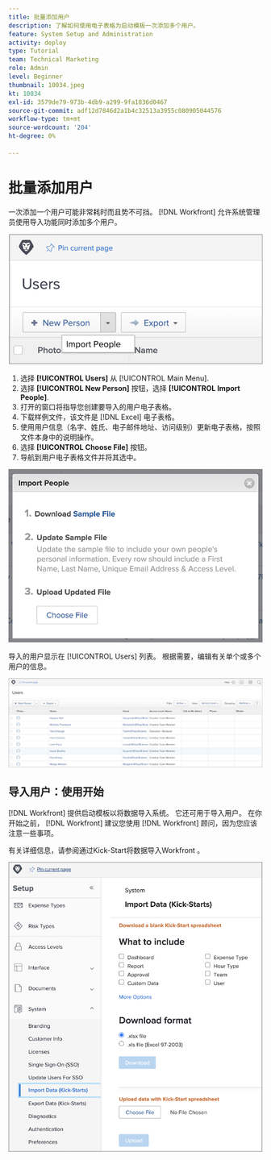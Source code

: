 ```yaml
---
title: 批量添加用户
description: 了解如何使用电子表格为启动模板一次添加多个用户。
feature: System Setup and Administration
activity: deploy
type: Tutorial
team: Technical Marketing
role: Admin
level: Beginner
thumbnail: 10034.jpeg
kt: 10034
exl-id: 3579de79-973b-4db9-a299-9fa1836d0467
source-git-commit: adf12d7846d2a1b4c32513a3955c080905044576
workflow-type: tm+mt
source-wordcount: '204'
ht-degree: 0%

---
```


# 批量添加用户

一次添加一个用户可能非常耗时而且势不可挡。 [!DNL Workfront] 允许系统管理员使用导入功能同时添加多个用户。

![[!UICONTROL Import People] 菜单选项](assets/admin-fund-adding-users-5.png)

1. 选择 **[!UICONTROL Users]** 从 [!UICONTROL Main Menu].
1. 选择 **[!UICONTROL New Person]** 按钮，选择 **[!UICONTROL Import People]**.
1. 打开的窗口将指导您创建要导入的用户电子表格。
1. 下载样例文件，该文件是 [!DNL Excel] 电子表格。
1. 使用用户信息（名字、姓氏、电子邮件地址、访问级别）更新电子表格，按照文件本身中的说明操作。
1. 选择 **[!UICONTROL Choose File]** 按钮。
1. 导航到用户电子表格文件并将其选中。

![“导入人员”窗口](assets/admin-fund-adding-users-6.png)

导入的用户显示在 [!UICONTROL Users] 列表。 根据需要，编辑有关单个或多个用户的信息。

![用户列表](assets/admin-fund-adding-users-7.png)

## 导入用户：使用开始

[!DNL Workfront] 提供启动模板以将数据导入系统。 它还可用于导入用户。 在你开始之前， [!DNL Workfront] 建议您使用 [!DNL Workfront] 顾问，因为您应该注意一些事项。

<!---
paragraph below needs URL to article
--->

有关详细信息，请参阅通过Kick-Start将数据导入Workfront 。

![[!UICONTROL Import Data] ([!UICONTROL Kick-Starts])窗口 [!UICONTROL Setup] 面积](assets/admin-fund-adding-users-8.png)

<!--
Learn more URLs
Import users
Import data into Workfront via Kick-Starts
-->
